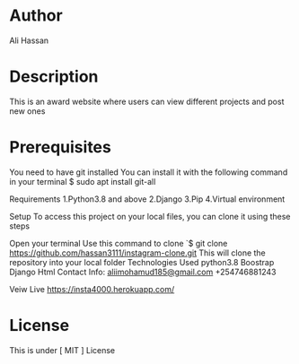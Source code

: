 # Author
Ali Hassan

# Description
This is an award website where users can view different projects and post new ones

# Prerequisites
You need to have git installed You can install it with the following command in your terminal $ sudo apt install git-all

Requirements
1.Python3.8 and above 2.Django 3.Pip 4.Virtual environment

Setup
To access this project on your local files, you can clone it using these steps

Open your terminal
Use this command to clone `$ git clone https://github.com/hassan3111/instagram-clone.git
This will clone the repository into your local folder
Technologies Used
python3.8
Boostrap
Django
Html
Contact Info:
aliimohamud185@gmail.com +254746881243

Veiw Live
https://insta4000.herokuapp.com/

# License
This is under [ MIT ] License